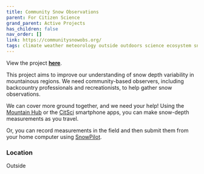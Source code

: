 ```yaml
---
title: Community Snow Observations
parent: For Citizen Science
grand_parent: Active Projects
has_children: false
nav_order: []
link: https://communitysnowobs.org/
tags: climate weather meteorology outside outdoors science ecosystem snow winter
---
```


View the project [**here**](https://communitysnowobs.org/).

This project aims to improve our understanding of snow depth variability in mountainous regions. We need community-based observers, including backcountry professionals and recreationists, to help gather snow observations.

We can cover more ground together, and we need your help! Using the [Mountain Hub](http://mountainhub.com/software/) or the [CitSci](http://citsci.org/) smartphone apps, you can make snow-depth measurements as you travel.

Or, you can record measurements in the field and then submit them from your home computer using [SnowPilot](https://snowpilot.org/).

### Location
Outside
